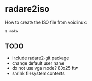 radare2iso
==========

How to create the ISO file from voidlinux:

	$ make

TODO
----

* include radare2-git package
* change default user name
* do not use vga mode? 80x25 ftw
* shrink filesystem contents

